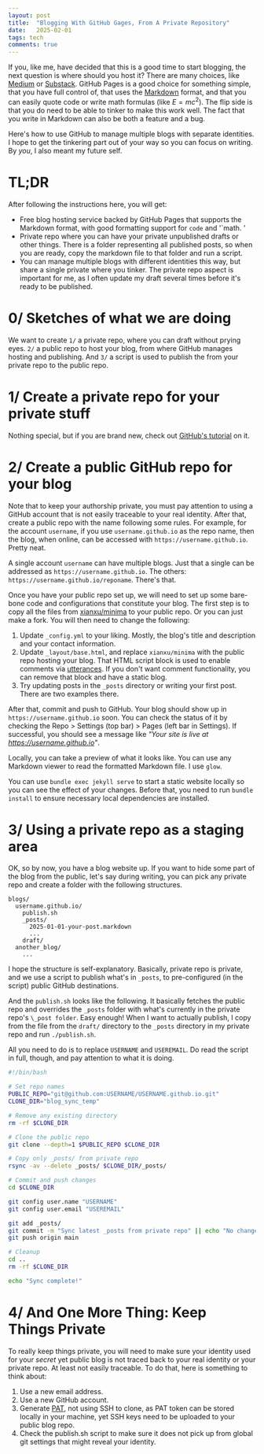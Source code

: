 ```yaml
---
layout: post
title:  "Blogging With GitHub Gages, From A Private Repository"
date:   2025-02-01
tags: tech
comments: true
---
```


If you, like me, have decided that this is a good time to start blogging, the next question is where should you host it? There are many choices, like [Medium](https://medium.com/) or [Substack](https://substack.com/about). GitHub Pages is a good choice for something simple, that you have full control of, that uses the [Markdown](https://en.wikipedia.org/wiki/Markdown) format, and that you can easily quote code or write math formulas (like <span>$E=mc^2$</span>). The flip side is that you do need to be able to tinker to make this work well. The fact that you write in Markdown can also be both a feature and a bug. 

Here's how to use GitHub to manage multiple blogs with separate identities. I hope to get the tinkering part out of your way so you can focus on writing. By *you*, I also meant my future self.

# TL;DR

After following the instructions here, you will get:

* Free blog hosting service backed by GitHub Pages that supports the Markdown format, with good formatting support for `code` and '`math. '
* Private repo where you can have your private unpublished drafts or other things. There is a folder representing all published posts, so when you are ready, copy the markdown file to that folder and run a script.
* You can manage multiple blogs with different identities this way, but share a single private where you tinker. The private repo aspect is important for me, as I often update my draft several times before it's ready to be published.

# 0/ Sketches of what we are doing

We want to create `1/` a private repo, where you can draft without prying eyes. `2/` a public repo to host your blog, from where GitHub manages hosting and publishing. And `3/` a script is used to publish the from your private repo to the public repo.

# 1/ Create a private repo for your private stuff

Nothing special, but if you are brand new, check out [GitHub's tutorial](https://docs.github.com/en/repositories/creating-and-managing-repositories/quickstart-for-repositories) on it.

# 2/ Create a public GitHub repo for your blog

Note that to keep your authorship private, you must pay attention to using a GitHub account that is not easily traceable to your real identity. After that, create a public repo with the name following some rules. For example, for the account `username`, if you use `username.github.io` as the repo name, then the blog, when online, can be accessed with `https://username.github.io`. Pretty neat.

A single account `username` can have multiple blogs. Just that a single can be addressed as `https://username.github.io`. The others: `https://username.github.io/reponame`. There's that.

Once you have your public repo set up, we will need to set up some bare-bone code and configurations that constitute your blog. The first step is to copy all the files from [xianxu/minima](https://github.com/xianxu/minima) to your public repo. Or you can just make a fork. You will then need to change the following:

1. Update `_config.yml` to your liking. Mostly, the blog's title and description and your contact information.
2. Update `_layout/base.html`, and replace `xianxu/minima` with the public repo hosting your blog. That HTML script block is used to enable comments via [utterances](https://utteranc.es). If you don't want comment functionality, you can remove that block and have a static blog.
3. Try updating posts in the `_posts` directory or writing your first post. There are two examples there.

After that, commit and push to GitHub. Your blog should show up in `https://username.github.io` soon. You can check the status of it by checking the Repo > Settings (top bar) > Pages (left bar in Settings). If successful, you should see a message like *"Your site is live at https://username.github.io"*.

Locally, you can take a preview of what it looks like. You can use any Markdown viewer to read the formatted Markdown file. I use `glow`. 

You can use `bundle exec jekyll serve` to start a static website locally so you can see the effect of your changes. Before that, you need to run `bundle install` to ensure necessary local dependencies are installed.

# 3/ Using a private repo as a staging area

OK, so by now, you have a blog website up. If you want to hide some part of the blog from the public, let's say during writing, you can pick any private repo and create a folder with the following structures.


```
blogs/
  username.github.io/
    publish.sh
    _posts/
      2025-01-01-your-post.markdown
      ...
    draft/
  another_blog/
    ...
```

I hope the structure is self-explanatory. Basically, private repo is private, and we use a script to publish what's in `_posts`, to pre-configured (in the script) public GitHub destinations.

And the `publish.sh` looks like the following. It basically fetches the public repo and overrides the `_posts` folder with what's currently in the private repo's `\_post folder`. Easy enough! When I want to actually publish, I copy from the file from the `draft/` directory to the `_posts` directory in my private repo and run `./publish.sh`.

All you need to do is to replace `USERNAME` and `USEREMAIL`. Do read the script in full, though, and pay attention to what it is doing.

```sh
#!/bin/bash

# Set repo names
PUBLIC_REPO="git@github.com:USERNAME/USERNAME.github.io.git"
CLONE_DIR="blog_sync_temp"

# Remove any existing directory
rm -rf $CLONE_DIR

# Clone the public repo
git clone --depth=1 $PUBLIC_REPO $CLONE_DIR

# Copy only _posts/ from private repo
rsync -av --delete _posts/ $CLONE_DIR/_posts/

# Commit and push changes
cd $CLONE_DIR

git config user.name "USERNAME"
git config user.email "USEREMAIL"

git add _posts/
git commit -m "Sync latest _posts from private repo" || echo "No changes to commit"
git push origin main

# Cleanup
cd ..
rm -rf $CLONE_DIR

echo "Sync complete!"
```

# 4/ And One More Thing: Keep Things Private

To really keep things private, you will need to make sure your identity used for your *secret* yet public blog is not traced back to your real identity or your private repo. At least not easily traceable. To do that, here is something to think about:

1. Use a new email address.
2. Use a new GitHub account.
3. Generate [PAT](https://docs.github.com/en/authentication/keeping-your-account-and-data-secure/managing-your-personal-access-tokens), not using SSH to clone, as PAT token can be stored locally in your machine, yet SSH keys need to be uploaded to your public blog repo.
4. Check the publish.sh script to make sure it does not pick up from global git settings that might reveal your identity. 
